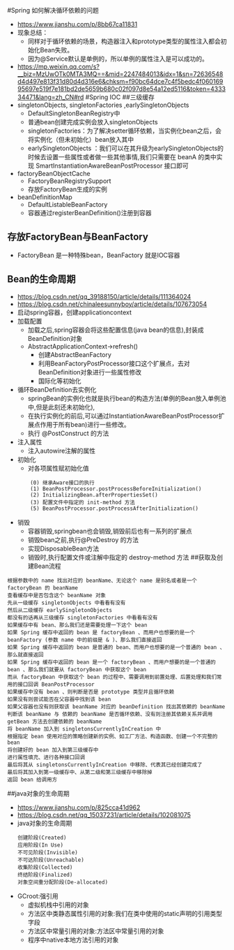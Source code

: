#Spring 如何解决循环依赖的问题
* https://www.jianshu.com/p/8bb67ca11831
* 现象总结：
    * 同样对于循环依赖的场景，构造器注入和prototype类型的属性注入都会初始化Bean失败。
    * 因为@Service默认是单例的，所以单例的属性注入是可以成功的。
* https://mp.weixin.qq.com/s?__biz=MzUwOTk0MTA3MQ==&mid=2247484013&idx=1&sn=72636548d4d497e813f31d80d4d316e6&chksm=f90bc64dce7c4f5bedc4f06016995697e519f7e181bd2de5659b680c02f097d8e54a12ed5116&token=433334471&lang=zh_CN#rd
#Spring IOC
##三级缓存
* singletonObjects, singletonFactories ,earlySingletonObjects
    * DefaultSingletonBeanRegistry中
    * 普通bean创建完成实例会放入singletonObjects
    * singletonFactories：为了解决setter循环依赖，当实例化bean之后，会将实例化（但未初始化）bean放入其中
    * earlySingletonObjects ：我们可以在其升级为earlySingletonObjects的时候去设置一些属性或者做一些其他事情,我们只需要在 beanA 的类中实现 SmartInstantiationAwareBeanPostProcessor 接口即可
* factoryBeanObjectCache
    * FactoryBeanRegistrySupport
    * 存放FactoryBean生成的实例
* beanDefinitionMap
    * DefaultListableBeanFactory
    * 容器通过registerBeanDefinition()注册到容器    
## 存放FactoryBean与BeanFactory   
* FactoryBean 是一种特殊bean，BeanFactory 就是IOC容器
## Bean的生命周期
* https://blog.csdn.net/qq_39188150/article/details/111364024
* https://blog.csdn.net/chinaleesunnyboy/article/details/107673054
* 启动spring容器，创建applicationcontext
* 加载配置
    * 加载之后,spring容器会将这些配置信息(java bean的信息),封装成BeanDefinition对象
    * AbstractApplicationContext->refresh()
        * 创建AbstractBeanFactory
        * 利用BeanFactoryPostProcessor接口这个扩展点，去对BeanDefinition对象进行一些属性修改
        * 国际化等初始化
* 循环BeanDefinition去实例化
    * springBean的实例化也就是执行bean的构造方法(单例的Bean放入单例池中,但是此刻还未初始化),
    * 在执行实例化的前后,可以通过InstantiationAwareBeanPostProcessor扩展点作用于所有bean)进行一些修改。
    * 执行 @PostConstruct 的方法
* 注入属性
    * 注入autowire注解的属性
* 初始化
    * 对各项属性赋初始化值
    ````  
        (0) 继承Aware接口的执行
        (1) BeanPostProcessor.postProcessBeforeInitialization()
        (2) InitializingBean.afterPropertiesSet()
        (3) 配置文件中指定的 init-method 方法
        (5) BeanPostProcessor.postProcessAfterInitialization()     	   
    ````
* 销毁
    * 容器销毁,springbean也会销毁,销毁前后也有一系列的扩展点
    * 销毁bean之前,执行@PreDestroy 的方法
    * 实现DisposableBean方法 
    * 销毁时,执行配置文件或注解中指定的 destroy-method 方法
##获取及创建Bean流程
````
根据参数中的 name 找出对应的 beanName、无论这个 name 是别名或者是一个 factoryBean 的 beanName
查看缓存中是否包含这个 beanName 对象
先从一级缓存 singletonObjects 中看看有没有
然后从二级缓存 earlySingletonObjects
都没有的话再从三级缓存 singletonFactories 中看看有没有
如果缓存中有 bean、那么我们还是需要处理一下这个 bean
如果 Spring 缓存中返回的 bean 是 factoryBean 、而用户也想要的是一个 beanFactory (参数 name 中的前缀是 & )、那么我们直接返回
如果 Spring 缓存中返回的 bean 是普通的 bean、而用户也想要的是一个普通的 bean 、那么就直接返回
如果 Spring 缓存中返回的 bean 是一个 factoryBean 、而用户想要的是一个普通的 bean 、那么我们就要从 factoryBean 中获取这个 bean
而从 factoryBean 中获取这个 bean 的过程中、需要调用到前置处理、后置处理和我们常用的接口回调 BeanPostProcessor
如果缓存中没有 bean 、则判断是否是 prototype 类型并且循环依赖
如果没有则尝试能否在父容器中找到该 bean
如果父容器也没有则获取该 beanName 对应的 beanDefinition 找出其依赖的 beanName
判断该 beanName 与 依赖的 beanName 是否循环依赖、没有则注册其依赖关系并调用 getBean 方法去创建依赖的 beanName
将 beanName 加入到 singletonsCurrentlyInCreation 中
根据指定 bean 使用对应的策略创建新的实例、如工厂方法、构造函数、创建一个不完整的 bean
将创建好的 bean 加入到第三级缓存中
进行属性填充、进行各种接口回调
最后将其从 singletonsCurrentlyInCreation 中移除、代表其已经创建完成了
最后将其加入到第一级缓存中、从第二级和第三级缓存中移除掉
返回 bean 给调用方
````
##java对象的生命周期
* https://www.jianshu.com/p/825cca41d962
* https://blog.csdn.net/qq_15037231/article/details/102081075
* java对象的生命周期
    ````
    创建阶段(Created)
    应用阶段(In Use)
    不可见阶段(Invisible)
    不可达阶段(Unreachable)
    收集阶段(Collected)
    终结阶段(Finalized)
    对象空间重分配阶段(De-allocated)
    ````
* GCroot:强引用
    * 虚拟机栈中引用的对象
    * 方法区中类静态属性引用的对象:我们在类中使用的static声明的引用类型字段
    * 方法区中常量引用的对象:方法区中常量引用的对象
    * 程序中native本地方法引用的对象

